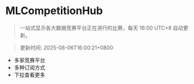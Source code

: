 # MLCompetitionHub

> 一站式显示各大数据竞赛平台正在进行的比赛，每天 16:00 UTC+8 自动更新。
  
> 更新时间: 2025-08-06T16:00:21+0800 

* 多家竞赛平台
* 多种订阅方式
* 下拉查看更多